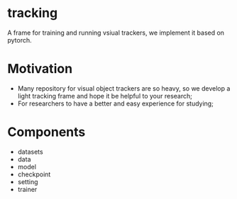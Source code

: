 # tracking
A frame for training and running vsiual trackers, we implement it based on pytorch. 
# Motivation
- Many repository for visual object trackers are so heavy, so we develop a light tracking frame and hope it be helpful to your research;
- For researchers to have a better and easy experience for studying;
# Components
- datasets
- data
- model
- checkpoint
- setting
- trainer
